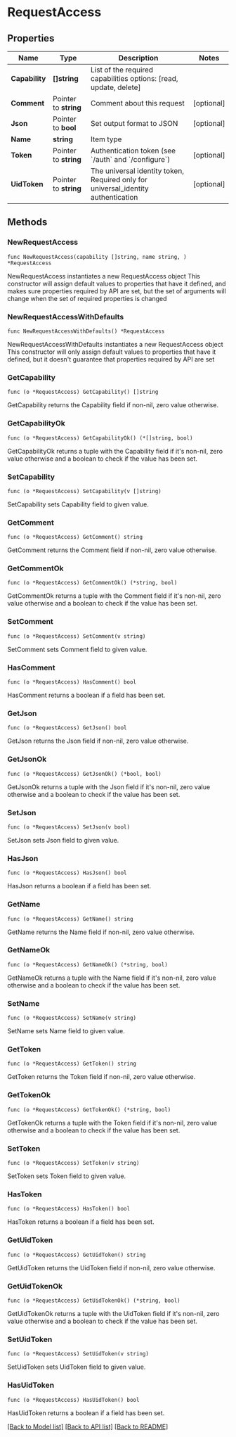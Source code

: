 # RequestAccess

## Properties

Name | Type | Description | Notes
------------ | ------------- | ------------- | -------------
**Capability** | **[]string** | List of the required capabilities options: [read, update, delete] | 
**Comment** | Pointer to **string** | Comment about this request | [optional] 
**Json** | Pointer to **bool** | Set output format to JSON | [optional] 
**Name** | **string** | Item type | 
**Token** | Pointer to **string** | Authentication token (see &#x60;/auth&#x60; and &#x60;/configure&#x60;) | [optional] 
**UidToken** | Pointer to **string** | The universal identity token, Required only for universal_identity authentication | [optional] 

## Methods

### NewRequestAccess

`func NewRequestAccess(capability []string, name string, ) *RequestAccess`

NewRequestAccess instantiates a new RequestAccess object
This constructor will assign default values to properties that have it defined,
and makes sure properties required by API are set, but the set of arguments
will change when the set of required properties is changed

### NewRequestAccessWithDefaults

`func NewRequestAccessWithDefaults() *RequestAccess`

NewRequestAccessWithDefaults instantiates a new RequestAccess object
This constructor will only assign default values to properties that have it defined,
but it doesn't guarantee that properties required by API are set

### GetCapability

`func (o *RequestAccess) GetCapability() []string`

GetCapability returns the Capability field if non-nil, zero value otherwise.

### GetCapabilityOk

`func (o *RequestAccess) GetCapabilityOk() (*[]string, bool)`

GetCapabilityOk returns a tuple with the Capability field if it's non-nil, zero value otherwise
and a boolean to check if the value has been set.

### SetCapability

`func (o *RequestAccess) SetCapability(v []string)`

SetCapability sets Capability field to given value.


### GetComment

`func (o *RequestAccess) GetComment() string`

GetComment returns the Comment field if non-nil, zero value otherwise.

### GetCommentOk

`func (o *RequestAccess) GetCommentOk() (*string, bool)`

GetCommentOk returns a tuple with the Comment field if it's non-nil, zero value otherwise
and a boolean to check if the value has been set.

### SetComment

`func (o *RequestAccess) SetComment(v string)`

SetComment sets Comment field to given value.

### HasComment

`func (o *RequestAccess) HasComment() bool`

HasComment returns a boolean if a field has been set.

### GetJson

`func (o *RequestAccess) GetJson() bool`

GetJson returns the Json field if non-nil, zero value otherwise.

### GetJsonOk

`func (o *RequestAccess) GetJsonOk() (*bool, bool)`

GetJsonOk returns a tuple with the Json field if it's non-nil, zero value otherwise
and a boolean to check if the value has been set.

### SetJson

`func (o *RequestAccess) SetJson(v bool)`

SetJson sets Json field to given value.

### HasJson

`func (o *RequestAccess) HasJson() bool`

HasJson returns a boolean if a field has been set.

### GetName

`func (o *RequestAccess) GetName() string`

GetName returns the Name field if non-nil, zero value otherwise.

### GetNameOk

`func (o *RequestAccess) GetNameOk() (*string, bool)`

GetNameOk returns a tuple with the Name field if it's non-nil, zero value otherwise
and a boolean to check if the value has been set.

### SetName

`func (o *RequestAccess) SetName(v string)`

SetName sets Name field to given value.


### GetToken

`func (o *RequestAccess) GetToken() string`

GetToken returns the Token field if non-nil, zero value otherwise.

### GetTokenOk

`func (o *RequestAccess) GetTokenOk() (*string, bool)`

GetTokenOk returns a tuple with the Token field if it's non-nil, zero value otherwise
and a boolean to check if the value has been set.

### SetToken

`func (o *RequestAccess) SetToken(v string)`

SetToken sets Token field to given value.

### HasToken

`func (o *RequestAccess) HasToken() bool`

HasToken returns a boolean if a field has been set.

### GetUidToken

`func (o *RequestAccess) GetUidToken() string`

GetUidToken returns the UidToken field if non-nil, zero value otherwise.

### GetUidTokenOk

`func (o *RequestAccess) GetUidTokenOk() (*string, bool)`

GetUidTokenOk returns a tuple with the UidToken field if it's non-nil, zero value otherwise
and a boolean to check if the value has been set.

### SetUidToken

`func (o *RequestAccess) SetUidToken(v string)`

SetUidToken sets UidToken field to given value.

### HasUidToken

`func (o *RequestAccess) HasUidToken() bool`

HasUidToken returns a boolean if a field has been set.


[[Back to Model list]](../README.md#documentation-for-models) [[Back to API list]](../README.md#documentation-for-api-endpoints) [[Back to README]](../README.md)



